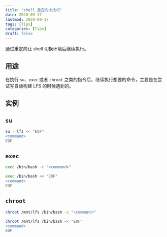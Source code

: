 ```yaml
---
title: "shell 重定向小技巧"
date: 2020-09-17
lastmod: 2020-09-17
tags: [Tips]
categories: [Tips]
draft: false
---
```


通过重定向让 shell 切换环境后继续执行。

<!--more-->

## 用途

在执行 `su`、`exec` 或者 `chroot` 之类的指令后，继续执行想要的命令，主要是在尝试写自动构建 LFS 的时候遇到的。

## 实例

## `su`

```bash
su - lfs << "EOF"
<command>
EOF
```

## `exec`

```bash
exec /bin/bash -c "<command>"

exec /bin/bash << "EOF"
<command>
EOF

```

## `chroot`

```bash
chroot /mnt/lfs /bin/bash -c "<command>"

chroot /mnt/lfs /bin/bash << "EOF"
<command>
EOF
```
